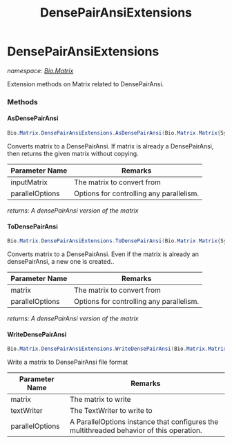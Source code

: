 ﻿---
title: DensePairAnsiExtensions
---

# DensePairAnsiExtensions
_namespace: [Bio.Matrix](N-Bio.Matrix.html)_

Extension methods on Matrix related to DensePairAnsi.

### Methods

#### AsDensePairAnsi
```csharp
Bio.Matrix.DensePairAnsiExtensions.AsDensePairAnsi(Bio.Matrix.Matrix{System.String,System.String,Bio.Util.UOPair{System.Char}},System.Threading.Tasks.ParallelOptions)
```
Converts matrix to a DensePairAnsi. If matrix is already a DensePairAnsi, then returns the given matrix without copying.

|Parameter Name|Remarks|
|--------------|-------|
|inputMatrix|The matrix to convert from|
|parallelOptions|Options for controlling any parallelism.|

_returns: A densePairAnsi version of the matrix_

#### ToDensePairAnsi
```csharp
Bio.Matrix.DensePairAnsiExtensions.ToDensePairAnsi(Bio.Matrix.Matrix{System.String,System.String,Bio.Util.UOPair{System.Char}},System.Threading.Tasks.ParallelOptions)
```
Converts matrix to a DensePairAnsi. Even if the matrix is already an densePairAnsi, a new one is created..

|Parameter Name|Remarks|
|--------------|-------|
|matrix|The matrix to convert from|
|parallelOptions|Options for controlling any parallelism.|

_returns: A densePairAnsi version of the matrix_

#### WriteDensePairAnsi
```csharp
Bio.Matrix.DensePairAnsiExtensions.WriteDensePairAnsi(Bio.Matrix.Matrix{System.String,System.String,Bio.Util.UOPair{System.Char}},System.IO.TextWriter,System.Threading.Tasks.ParallelOptions)
```
Write a matrix to DensePairAnsi file format

|Parameter Name|Remarks|
|--------------|-------|
|matrix|The matrix to write|
|textWriter|The TextWriter to write to|
|parallelOptions|A ParallelOptions instance that configures the multithreaded behavior of this operation.|





